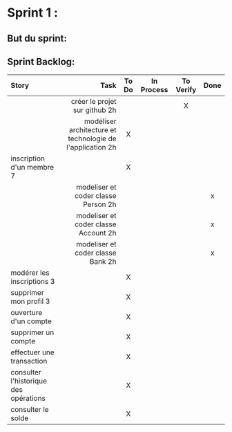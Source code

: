 # Sprint 1 :

## But du sprint:

## Sprint Backlog:
| Story | Task | To Do | In Process | To Verify | Done |
|:-----------|------------:|:------------:|:------------:|:------------:|:------------:|
|  | créer le projet sur github 2h |  | | X |
| |  modéliser architecture et technologie de l'application 2h | X | | |
| inscription d'un membre 7|  | X | | | |
|   | modeliser et coder classe Person 2h| | | | x |
|   | modeliser et coder classe Account 2h| | | | x |
|   | modeliser et coder classe Bank 2h| | | | x |
| modérer les inscriptions 3|  | X | | |
| supprimer mon profil 3|  | X | | |
| ouverture d'un compte |  | X | | |
| supprimer un compte |  | X | | |
| effectuer une transaction |  | X | | |
| consulter l'historique des opérations |  | X | | |
| consulter le solde |  | X | | |